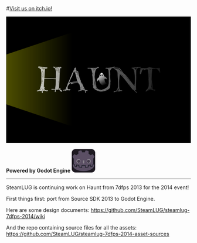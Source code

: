 
#[Visit us on itch.io!](http://itch.io/jam/7dfps/rate/13866)

![alt text]( https://github.com/SteamLUG/steamlug-7dfps-2014/blob/master/haunt_logo.png "Haunt, a horror multiplayer FPS game")

**Powered by Godot Engine** ![alt text]( https://github.com/SteamLUG/steamlug-7dfps-2014/blob/master/icon.png "Godot Engine") 

******

SteamLUG is continuing work on Haunt from 7dfps 2013 for the 2014 event!

First things first: port from Source SDK 2013 to Godot Engine.

Here are some design documents:
https://github.com/SteamLUG/steamlug-7dfps-2014/wiki

And the repo containing source files for all the assets:
https://github.com/SteamLUG/steamlug-7dfps-2014-asset-sources

